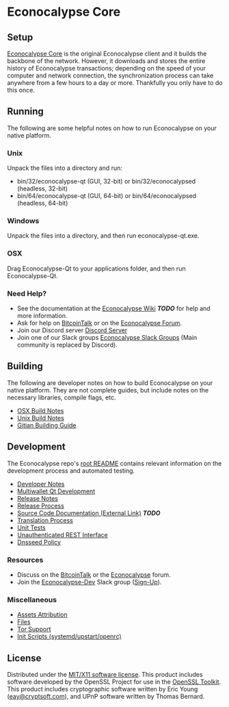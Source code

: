 Econocalypse Core
=====================

Setup
---------------------
[Econocalypse Core](http://econocalypse.org/wallet) is the original Econocalypse client and it builds the backbone of the network. However, it downloads and stores the entire history of Econocalypse transactions; depending on the speed of your computer and network connection, the synchronization process can take anywhere from a few hours to a day or more. Thankfully you only have to do this once.

Running
---------------------
The following are some helpful notes on how to run Econocalypse on your native platform.

### Unix

Unpack the files into a directory and run:

- bin/32/econocalypse-qt (GUI, 32-bit) or bin/32/econocalypsed (headless, 32-bit)
- bin/64/econocalypse-qt (GUI, 64-bit) or bin/64/econocalypsed (headless, 64-bit)

### Windows

Unpack the files into a directory, and then run econocalypse-qt.exe.

### OSX

Drag Econocalypse-Qt to your applications folder, and then run Econocalypse-Qt.

### Need Help?

* See the documentation at the [Econocalypse Wiki](https://en.bitcoin.it/wiki/Main_Page) ***TODO***
for help and more information.
* Ask for help on [BitcoinTalk](https://bitcointalk.org/index.php?topic=1262920.0) or on the [Econocalypse Forum](http://forum.econocalypse.org/).
* Join our Discord server [Discord Server](https://discord.econocalypse.org)
* Join one of our Slack groups [Econocalypse Slack Groups](https://econocalypse.org/slack-logins/) (Main community is replaced by Discord).

Building
---------------------
The following are developer notes on how to build Econocalypse on your native platform. They are not complete guides, but include notes on the necessary libraries, compile flags, etc.

- [OSX Build Notes](build-osx.md)
- [Unix Build Notes](build-unix.md)
- [Gitian Building Guide](gitian-building.md)

Development
---------------------
The Econocalypse repo's [root README](https://github.com/Econocalypse-Project/Econocalypse/blob/master/README.md) contains relevant information on the development process and automated testing.

- [Developer Notes](developer-notes.md)
- [Multiwallet Qt Development](multiwallet-qt.md)
- [Release Notes](release-notes.md)
- [Release Process](release-process.md)
- [Source Code Documentation (External Link)](https://dev.visucore.com/bitcoin/doxygen/) ***TODO***
- [Translation Process](translation_process.md)
- [Unit Tests](unit-tests.md)
- [Unauthenticated REST Interface](REST-interface.md)
- [Dnsseed Policy](dnsseed-policy.md)

### Resources

* Discuss on the [BitcoinTalk](https://bitcointalk.org/index.php?topic=1262920.0) or the [Econocalypse](http://forum.econocalypse.org/) forum.
* Join the [Econocalypse-Dev](https://econocalypse-dev.slack.com/) Slack group ([Sign-Up](https://econocalypse-dev.herokuapp.com/)).

### Miscellaneous
- [Assets Attribution](assets-attribution.md)
- [Files](files.md)
- [Tor Support](tor.md)
- [Init Scripts (systemd/upstart/openrc)](init.md)

License
---------------------
Distributed under the [MIT/X11 software license](http://www.opensource.org/licenses/mit-license.php).
This product includes software developed by the OpenSSL Project for use in the [OpenSSL Toolkit](https://www.openssl.org/). This product includes
cryptographic software written by Eric Young ([eay@cryptsoft.com](mailto:eay@cryptsoft.com)), and UPnP software written by Thomas Bernard.
